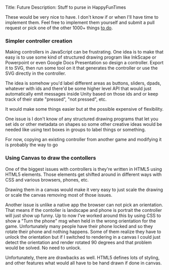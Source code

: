 Title: Future
Description: Stuff to purse in HappyFunTimes

These would be very nice to have. I don't know if or when I'll have time to
implement them. Feel free to implement them yourself and submit a pull request
or pick one of the other 1000+ things [to do](../todo.md).

### Simpler controller creation

Making controllers in JavaScript can be frustrating. One idea is to make
that easy is to use some kind of structured drawing program like InkScape
or Powerpoint or even Google Docs Presentation so design a controller.
Export it to SVG, then run some tool on it that generates the controller or
use the SVG directly in the controller.

The idea is somehow you'd label different areas as buttons, sliders, dpads, whatever
with ids and there'd be some higher level API that would just automatically emit
messages inside Unity based on those ids and or keep track of their state "pressed",
"not pressed", etc.

It would make some things easier but at the possible expensive of flexibility.

One issue is I don't know of any structured drawing programs that let you
set ids or other metadata on shapes so some other creative ideas would be needed
like using text boxes in groups to label things or something.

For now, copying an existing controller from another game and modifying it is
probably the way to go

### Using Canvas to draw the contollers

One of the biggest issues with controllers is they're written in HTML5 using
HTML5 elements. Those elements get shifted around in different ways with CSS
and various browsers, phones, etc.

Drawing them in a canvas would make it very easy to just scale the drawing or
scale the canvas removing most of those issues.

Another issue is unlike a native app the browser can not pick an orientation.
That means if the contoller is landscape and phone is portrait the controller
will just show up funny. Up to now I've worked around this by using CSS
to show a "Turn the phone" msg when held in the wrong orientation for the game.
Unfortunately many people have their phone locked and so they rotate their phone
and nothing happens. Some of them realize they have to unlock the orientation
but if I switched to rendering in a canvas I could just detect the orientation
and render rotated 90 degrees and that problem would be solved. No need to unlock.

Unfortunately, there are drawbacks as well. HTML5 defines lots of styling, and
other features what would all have to be hand drawn if done in canvas.




